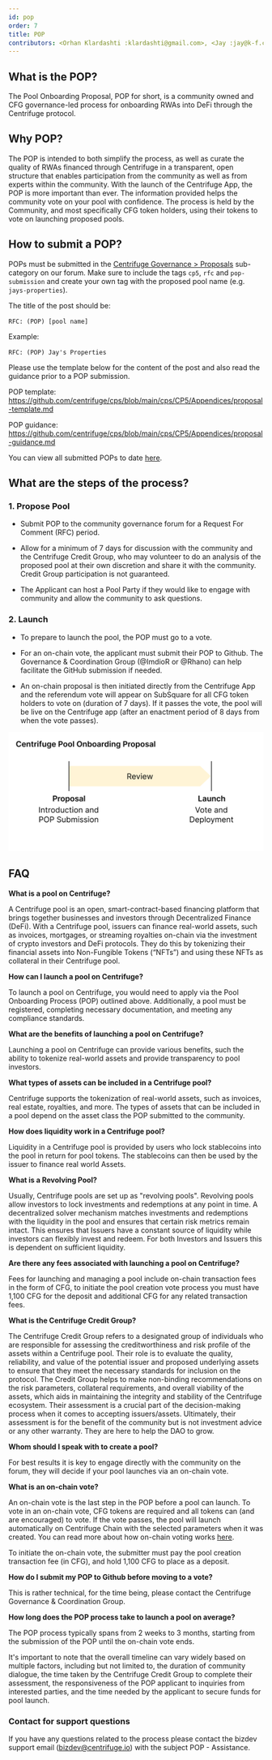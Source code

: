 ```yaml
---
id: pop
order: 7
title: POP
contributors: <Orhan Klardashti :klardashti@gmail.com>, <Jay :jay@k-f.co>
---
```


## What is the POP?

The Pool Onboarding Proposal, POP for short, is a community owned and CFG governance-led process for onboarding RWAs into DeFi through the Centrifuge protocol.

## Why POP?

The POP is intended to both simplify the process, as well as curate the quality of RWAs financed through Centrifuge in a transparent, open structure that enables participation from the community as well as from experts within the community. With the launch of the Centrifuge App, the POP is more important than ever. The information provided helps the community vote on your pool with confidence. The process is held by the Community, and most specifically CFG token holders, using their tokens to vote on launching proposed pools.

## How to submit a POP?

POPs must be submitted in the [Centrifuge Governance > Proposals](https://gov.centrifuge.io/c/cfg-governance/chain-governance/18) sub-category on our forum. Make sure to include the tags `cp5`, `rfc` and  `pop-submission` and create your own tag with the proposed pool name (e.g. `jays-properties`). 

The title of the post should be:
```
RFC: (POP) [pool name]
```
Example: 
```
RFC: (POP) Jay's Properties
```
Please use the template below for the content of the post and also read the guidance prior to a POP submission.

POP template: https://github.com/centrifuge/cps/blob/main/cps/CP5/Appendices/proposal-template.md

POP guidance: https://github.com/centrifuge/cps/blob/main/cps/CP5/Appendices/proposal-guidance.md

You can view all submitted POPs to date [here](https://gov.centrifuge.io/tag/pop-submission).

## What are the steps of the process?

### 1. Propose Pool

- Submit POP to the community governance forum for a Request For Comment (RFC) period.

- Allow for a minimum of 7 days for discussion with the community and the Centrifuge Credit Group, who may volunteer to do an analysis of the proposed pool at their own discretion and share it with the community. Credit Group participation is not guaranteed.

- The Applicant can host a Pool Party if they would like to engage with community and allow the community to ask questions.

### 2. Launch

- To prepare to launch the pool, the POP must go to a vote.

- For an on-chain vote, the applicant must submit their POP to Github. The Governance & Coordination Group (@ImdioR or @Rhano) can help facilitate the GitHub submission if needed.

- An on-chain proposal is then initiated directly from the Centrifuge App and the referendum vote will appear on SubSquare for all CFG token holders to vote on (duration of 7 days). If it passes the vote, the pool will be live on the Centrifuge app (after an enactment period of 8 days from when the vote passes).

![](./images/popv3.png#width=65%;)

## FAQ

**What is a pool on Centrifuge?**

A Centrifuge pool is an open, smart-contract-based financing platform that brings together businesses and investors through Decentralized Finance (DeFi). With a Centrifuge pool, issuers can finance real-world assets, such as invoices, mortgages, or streaming royalties on-chain via the investment of crypto investors and DeFi protocols. They do this by tokenizing their financial assets into Non-Fungible Tokens (“NFTs”) and using these NFTs as collateral in their Centrifuge pool.

**How can I launch a pool on Centrifuge?**

To launch a pool on Centrifuge, you would need to apply via the Pool Onboarding Process (POP) outlined above. Additionally, a pool must be registered, completing necessary documentation, and meeting any compliance standards.

**What are the benefits of launching a pool on Centrifuge?**

Launching a pool on Centrifuge can provide various benefits, such the ability to tokenize real-world assets and provide transparency to pool investors.

**What types of assets can be included in a Centrifuge pool?**

Centrifuge supports the tokenization of real-world assets, such as invoices, real estate, royalties, and more. The types of assets that can be included in a pool depend on the asset class the POP submitted to the community.

**How does liquidity work in a Centrifuge pool?**

Liquidity in a Centrifuge pool is provided by users who lock stablecoins into the pool in return for pool tokens. The stablecoins can then be used by the issuer to finance real world Assets.

**What is a Revolving Pool?**

Usually, Centrifuge pools are set up as "revolving pools". Revolving pools allow investors to lock investments and redemptions at any point in time. A decentralized solver mechanism matches investments and redemptions with the liquidity in the pool and ensures that certain risk metrics remain intact. This ensures that Issuers have a constant source of liquidity while investors can flexibly invest and redeem. For both Investors and Issuers this is dependent on sufficient liquidity.

**Are there any fees associated with launching a pool on Centrifuge?**

Fees for launching and managing a pool include on-chain transaction fees in the form of CFG, to initiate the pool creation vote process you must have 1,100 CFG for the deposit and additional CFG for any related transaction fees. 

**What is the Centrifuge Credit Group?**

The Centrifuge Credit Group refers to a designated group of individuals who are responsible for assessing the creditworthiness and risk profile of the assets within a Centrifuge pool. Their role is to evaluate the quality, reliability, and value of the potential issuer and proposed underlying assets to ensure that they meet the necessary standards for inclusion on the protocol. The Credit Group helps to make non-binding recommendations on the risk parameters, collateral requirements, and overall viability of the assets, which aids in maintaining the integrity and stability of the Centrifuge ecosystem. Their assessment is a crucial part of the decision-making process when it comes to accepting issuers/assets. Ultimately, their assessment is for the benefit of the community but is not investment advice or any other warranty. They are here to help the DAO to grow.

**Whom should I speak with to create a pool?**

For best results it is key to engage directly with the community on the forum, they will decide if your pool launches via an on-chain vote.

**What is an on-chain vote?**

An on-chain vote is the last step in the POP before a pool can launch. To vote in an on-chain vote, CFG tokens are required and all tokens can (and are encouraged) to vote. If the vote passes, the pool will launch automatically on Centrifuge Chain with the selected parameters when it was created. You can read more about how on-chain voting works [here](https://docs.centrifuge.io/use/onchain-voting/).

To initiate the on-chain vote, the submitter must pay the pool creation transaction fee (in CFG), and hold 1,100 CFG to place as a deposit.

**How do I submit my POP to Github before moving to a vote?**

This is rather technical, for the time being, please contact the Centrifuge Governance & Coordination Group.

**How long does the POP process take to launch a pool on average?**

The POP process typically spans from 2 weeks to 3 months, starting from the submission of the POP until the on-chain vote ends. 

It's important to note that the overall timeline can vary widely based on multiple factors, including but not limited to, the duration of community dialogue, the time taken by the Centrifuge Credit Group to complete their assessment, the responsiveness of the POP applicant to inquiries from interested parties, and the time needed by the applicant to secure funds for pool launch.

### Contact for support questions 
If you have any questions related to the process please contact the bizdev support email (bizdev@centrifuge.io) with the subject POP - Assistance.
